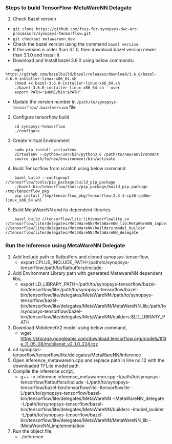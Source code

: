 ### Steps to build TensorFlow-MetaWareNN Delagate

1. Check Bazel version
* `git clone https://github.com/foss-for-synopsys-dwc-arc-processors/synopsys-tensorflow.git`
* `git checkout metawarenn_dev`
* Check the bazel version using the command `bazel version`
* If the version is older than 3.1.0, then download bazel version newer than 3.1.0 and install it
* Download and Install bazel 3.6.0 using below commands:
```
    wget https://github.com/bazelbuild/bazel/releases/download/3.6.0/bazel-3.6.0-installer-linux-x86_64.sh
    chmod +x bazel-3.6.0-installer-linux-x86_64.sh
    ./bazel-3.6.0-installer-linux-x86_64.sh --user
    export PATH="$HOME/bin:$PATH"
```
* Update the version number in `/path/to/synopsys-tensorflow/.bazelversion` file

2. Configure tensorflow build
```
    cd synopsys-tensorflow
    ./configure
```

3. Create Virtual Environment
```
    sudo pip install virtualenv
    virtualenv --python=/usr/bin/python3.6 /path/to/new/environment
    source /path/to/new/environment/bin/activate
```

4. Build Tensorflow from scratch using below command
```
    bazel build --config=opt //tensorflow/tools/pip_package:build_pip_package
    ./bazel-bin/tensorflow/tools/pip_package/build_pip_package /tmp/tensorflow_pkg
    pip install /tmp/tensorflow_pkg/tensorflow-2.3.1-cp36-cp36m-linux_x86_64.whl
```

5. Build MetaWareNN and its dependent libraries
```
    bazel build //tensorflow/lite:libtensorflowlite.so //tensorflow/lite/delegates/MetaWareNN/MetaWareNN_lib:MetaWareNN_implementation //tensorflow/lite/delegates/MetaWareNN/builders:model_builder //tensorflow/lite/delegates/MetaWareNN:MetaWareNN_delegate
```

### Run the Inference using MetaWareNN Delegate
1.  Add Include path to flatbuffers and cloned synopsys-tensorflow,
    * export CPLUS_INCLUDE_PATH=/path/to/synopsys-tensorflow:/path/to/flatbuffers/include:
2.  Add Environment Library path with generated MetawareNN dependent libs,
      * export LD_LIBRARY_PATH=/path/to/synopsys-tensorflow/bazel-bin/tensorflow/lite:/path/to/synopsys-tensorflow/bazel-bin/tensorflow/lite/delegates/MetaWareNN:/path/to/synopsys-tensorflow/bazel-bin/tensorflow/lite/delegates/MetaWareNN/MetaWareNN_lib:/path/to/synopsys-tensorflow/bazel-bin/tensorflow/lite/delegates/MetaWareNN/builders:$LD_LIBRARY_PATH
3. Download MobilenetV2 model using below command,
    * wget https://storage.googleapis.com/download.tensorflow.org/models/tflite_11_05_08/mobilenet_v2_1.0_224.tgz
4. cd synopsys-tensorflow/tensorflow/lite/delegates/MetaWareNN/inference
5. Open inference_metawarenn.cpp and replace path in line no:12 with the downloaded TFLite model path.
6. Compile the inference script, 
    *   g++ -o inference inference_metawarenn.cpp -I/path/to/synopsys-tensorflow/flatbuffers/include -L/path/to/synopsys-tensorflow/bazel-bin/tensorflow/lite -ltensorflowlite -L/path/to/synopsys-tensorflow/bazel-bin/tensorflow/lite/delegates/MetaWareNN -lMetaWareNN_delegate -L/path/to/synopsys-tensorflow/bazel-bin/tensorflow/lite/delegates/MetaWareNN/builders -lmodel_builder -L/path/to/synopsys-tensorflow/bazel-bin/tensorflow/lite/delegates/MetaWareNN/MetaWareNN_lib -lMetaWareNN_implementation
7. Run the object file,
    *   ./inference
